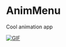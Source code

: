 # AnimMenu
Cool animation app


[![GIF](https://user-images.githubusercontent.com/19475961/43851469-197743f2-9b3b-11e8-9d6a-6b6effc6ed8a.png)](https://gfycat.com/gifs/detail/ThirstyDopeyJavalina)
